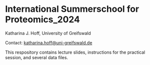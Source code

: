 # International Summerschool for Proteomics_2024

Katharina J. Hoff, University of Greifswald

Contact: katharina.hoff@uni-greifswald.de

This respository contains lecture slides, instructions for the practical session, and several data files.
